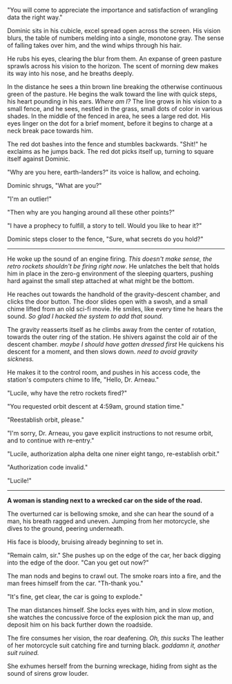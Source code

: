 "You will come to appreciate the importance and satisfaction of wrangling data the right way."

Dominic sits in his cubicle, excel spread open across the screen.  His vision blurs, the table of numbers melding into a single, monotone gray.  The sense of falling takes over him, and the wind whips through his hair.

He rubs his eyes, clearing the blur from them.  An expanse of green pasture sprawls across his vision to the horizon.  The scent of morning dew makes its way into his nose, and he breaths deeply.

In the distance he sees a thin brown line breaking the otherwise continuous green of the pasture.  He begins the walk toward the line with quick steps, his heart pounding in his ears.  *Where am I?* The line grows in his vision to a small fence, and he sees, nestled in the grass, small dots of color in various shades.  In the middle of the fenced in area, he sees a large red dot.  His eyes linger on the dot for a brief moment, before it begins to charge at a neck break pace towards him.

The red dot bashes into the fence and stumbles backwards.  "Shit!" he exclaims as he jumps back.  The red dot picks itself up, turning to square itself against Dominic.

"Why are you here, earth-landers?" its voice is hallow, and echoing.

Dominic shrugs, "What are you?"

"I'm an outlier!"

"Then why are you hanging around all these other points?"

"I have a prophecy to fulfill, a story to tell.  Would you like to hear it?"

Dominic steps closer to the fence, "Sure, what secrets do you hold?"

***

He woke up the sound of an engine firing.  *This doesn't make sense, the retro rockets shouldn't be firing right now*.   He unlatches the belt that holds him in place in the zero-g environment of the sleeping quarters, pushing hard against the small step attached at what might be the bottom.

He reaches out towards the handhold of the gravity-descent chamber, and clicks the door button.  The door slides open with a swosh, and a small chime lifted from an old sci-fi movie.  He smiles, like every time he hears the sound.  *So glad I hacked the system to add that sound.*

The gravity reasserts itself as he climbs away from the center of rotation, towards the outer ring of the station.  He shivers against the cold air of the descent chamber. *maybe I should have gotten dressed first*  He quickens his descent for a moment, and then slows down. *need to avoid gravity sickness.*

He makes it to the control room, and pushes in his access code, the station's computers chime to life, "Hello, Dr. Arneau."

"Lucile, why have the retro rockets fired?"

"You requested orbit descent at 4:59am, ground station time."

"Reestablish orbit, please."

"I'm sorry, Dr. Arneau, you gave explicit instructions to not resume orbit, and to continue with re-entry."

"Lucile, authorization alpha delta one niner eight tango, re-establish orbit."

"Authorization code invalid."

"Lucile!"

***

**A woman is standing next to a wrecked car on the side of the road.**

The overturned car is bellowing smoke, and she can hear the sound of a man, his breath ragged and uneven.  Jumping from her motorcycle, she dives to the ground, peering underneath.

His face is bloody, bruising already beginning to set in.

"Remain calm, sir."  She pushes up on the edge of the car, her back digging into the edge of the door.  "Can you get out now?"

The man nods and begins to crawl out.  The smoke roars into a fire, and the man frees himself from the car.  "Th-thank you."

"It's fine, get clear, the car is going to explode."

The man distances himself.  She locks eyes with him, and in slow motion, she watches the concussive force of the explosion pick the man up, and deposit him on his back further down the roadside.

The fire consumes her vision, the roar deafening.  *Oh, this sucks*  The leather of her motorcycle suit catching fire and turning black.  *goddamn it, another suit ruined.*

She exhumes herself from the burning wreckage, hiding from sight as the sound of sirens grow louder.